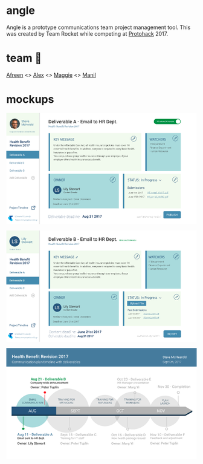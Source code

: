 # angle
Angle is a prototype communications team project management tool. This was created by Team Rocket while competing at [Protohack](https://protohack.com/) 2017.

# team 💛
[Afreen](https://twitter.com/afreenJ12) <>
[Alex](https://twitter.com/FullDeepBreaths) <>
[Maggie](https://twitter.com/peppud) <>
[Manil](https://twitter.com/keywordnew)

# mockups

![deliverable view for team lead](https://raw.githubusercontent.com/chowdhurian/angle/master/mockups/angle-template-steve.png)

![deliverable view for content creator](https://raw.githubusercontent.com/chowdhurian/angle/master/mockups/angle-template-lily.png)

![timeline view for overall strategy](https://raw.githubusercontent.com/chowdhurian/angle/master/mockups/angle-timeline.png)
